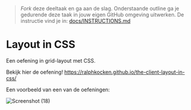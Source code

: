 > _Fork_ deze deeltaak en ga aan de slag. Onderstaande outline ga je gedurende deze taak in jouw eigen GitHub omgeving uitwerken. 
De instructie vind je in: [docs/INSTRUCTIONS.md](docs/INSTRUCTIONS.md)

# Layout in CSS

Een oefening in grid-layout met CSS.

Bekijk hier de oefening!
https://ralphkocken.github.io/the-client-layout-in-css/


Een voorbeeld van een van de oefeningen:

![Screenshot (18)](https://user-images.githubusercontent.com/106448490/198568327-773b5d64-597e-4f91-b9f0-4f1ab2d30fe6.png)

